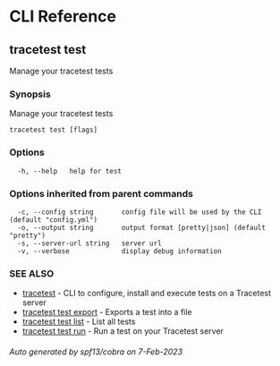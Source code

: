 # CLI Reference
## tracetest test

Manage your tracetest tests

### Synopsis

Manage your tracetest tests

```
tracetest test [flags]
```

### Options

```
  -h, --help   help for test
```

### Options inherited from parent commands

```
  -c, --config string       config file will be used by the CLI (default "config.yml")
  -o, --output string       output format [pretty|json] (default "pretty")
  -s, --server-url string   server url
  -v, --verbose             display debug information
```

### SEE ALSO

* [tracetest](tracetest.md)	 - CLI to configure, install and execute tests on a Tracetest server
* [tracetest test export](tracetest_test_export.md)	 - Exports a test into a file
* [tracetest test list](tracetest_test_list.md)	 - List all tests
* [tracetest test run](tracetest_test_run.md)	 - Run a test on your Tracetest server

###### Auto generated by spf13/cobra on 7-Feb-2023
